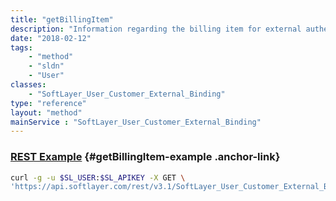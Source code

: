 ```yaml
---
title: "getBillingItem"
description: "Information regarding the billing item for external authentication."
date: "2018-02-12"
tags:
    - "method"
    - "sldn"
    - "User"
classes:
    - "SoftLayer_User_Customer_External_Binding"
type: "reference"
layout: "method"
mainService : "SoftLayer_User_Customer_External_Binding"
---
```


### [REST Example](#getBillingItem-example) <a href="/article/rest/"><i class="fas fa-question"></i></a> {#getBillingItem-example .anchor-link} 
```bash
curl -g -u $SL_USER:$SL_APIKEY -X GET \
'https://api.softlayer.com/rest/v3.1/SoftLayer_User_Customer_External_Binding/{SoftLayer_User_Customer_External_BindingID}/getBillingItem'
```
